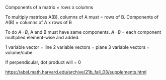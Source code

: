 Components of a matrix = rows x columns

To multiply matrices A(B), columns of A must = rows of B. Components of A(B) = columns of A x rows of B

To do $A \cdot B$, A and B must have same components. $A \cdot B$ = each component multiplied element-wise and added.

1 variable vector = line
2 variable vectors = plane
3 variable vectors = volume/cube

If perpendicular, dot product will = 0

https://abel.math.harvard.edu/archive/21b_fall_03/supplements.html